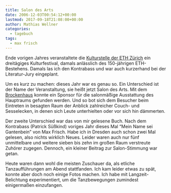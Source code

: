 ```yaml
---
title: Salon des Arts
date: 2006-12-03T00:54:12+00:00
lastmod: 2017-09-18T21:08:00+00:00
author: Mathias Wellner
categories:
  - tagebuch
tags:
  - max frisch
---
```

Ende vorigen Jahres veranstaltete die [Kulturstelle der ETH Zürich](http://www.kulturstelle.ethz.ch) ein dreitägiges Kulturfestival, damals anlässlich des 150-jährigen ETH-Bestehens. Damals las ich den Kontrabass und war auch kurzerhand bei der Literatur-Jury eingeplant.

Um es kurz zu machen: dieses Jahr war es genau so. Ein Unterschied ist der Name der Veranstaltung, sie heißt jetzt Salon des Arts. Mit dem [Brockenhaus](http://www.zuercher-brockenhaus.ch/) konnte ein Sponsor für die salonmäßige Ausstattung des Hauptraums gefunden werden. Und so bot sich dem Besucher beim Eintreten in besagten Raum der Anblick zahlreicher Couch- und Sesselecken, in denen sich Leute unterhielten oder vor sich hin dämmerten.

Der zweite Unterschied war das von mir gelesene Buch. Nach dem Kontrabass (Patrick Süßkind) voriges Jahr dieses Mal &#8220;Mein Name sei Gantenbein&#8221; von Max Frisch. Habe ich in Dresden auch schon zwei Mal gelesen, also nichts wirklich Neues. Leider waren auch nur fünf unmittelbare und weitere sieben bis zehn im großen Raum verstreute Zuhörer zugegen. Dennoch, ein kleiner Beitrag zur Salon-Stimmung war getan.

Heute waren dann wohl die meisten Zuschauer da, als etliche Tanzaufführungen am Abend stattfanden. Ich kam leider etwas zu spät, konnte aber doch noch einige Fotos machen. Ich habe mit Langzeit-Belichtung experimentiert, um die Tanzbewegungen zumindest einigermaßen einzufangen. 
